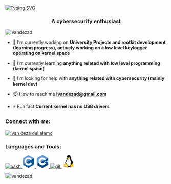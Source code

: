 <!--h1 align="center">Hi 👋, I'm Ivan Deza</h1-->
<a href="https://git.io/typing-svg"><img src="https://readme-typing-svg.herokuapp.com?font=Fira+Code&size=22&pause=1000&color=8A83E4&width=435&lines=Hello+I'm+Ivan+Deza++%F0%9F%98%80" alt="Typing SVG" /></a>
<h3 align="center">A cybersecurity enthusiast</h3>

<p align="left"> <img src="https://komarev.com/ghpvc/?username=ivandezad&label=Profile%20views&color=0e75b6&style=flat" alt="ivandezad" /> </p>

- 🔭 I’m currently working on **University Projects and rootkit development (learning progress), actively working on a low level keylogger operating on kernel space**

- 🌱 I’m currently learning **anything related with low level programming (kernel space)**

- 🤝 I’m looking for help with **anything related with cybersecurity (mainly kernel dev)**

- 📫 How to reach me **ivandezad@gmail.com**

- ⚡ Fun fact **Current kernel has no USB drivers**

<h3 align="left">Connect with me:</h3>
<p align="left">
<a href="https://linkedin.com/in/ivan deza del alamo" target="blank"><img align="center" src="https://raw.githubusercontent.com/rahuldkjain/github-profile-readme-generator/master/src/images/icons/Social/linked-in-alt.svg" alt="ivan deza del alamo" height="30" width="40" /></a>
</p>

<h3 align="left">Languages and Tools:</h3>
<p align="left"> <a href="https://www.gnu.org/software/bash/" target="_blank" rel="noreferrer"> <img src="https://www.vectorlogo.zone/logos/gnu_bash/gnu_bash-icon.svg" alt="bash" width="40" height="40"/> </a> <a href="https://www.cprogramming.com/" target="_blank" rel="noreferrer"> <img src="https://raw.githubusercontent.com/devicons/devicon/master/icons/c/c-original.svg" alt="c" width="40" height="40"/> </a> <a href="https://www.w3schools.com/cpp/" target="_blank" rel="noreferrer"> <img src="https://raw.githubusercontent.com/devicons/devicon/master/icons/cplusplus/cplusplus-original.svg" alt="cplusplus" width="40" height="40"/> </a> <a href="https://git-scm.com/" target="_blank" rel="noreferrer"> <img src="https://www.vectorlogo.zone/logos/git-scm/git-scm-icon.svg" alt="git" width="40" height="40"/> </a> <a href="https://www.linux.org/" target="_blank" rel="noreferrer"> <img src="https://raw.githubusercontent.com/devicons/devicon/master/icons/linux/linux-original.svg" alt="linux" width="40" height="40"/> </a> </p>

<p><img align="left" src="https://github-readme-streak-stats.herokuapp.com/?user=ivandezad&" alt="ivandezad" /></p>

